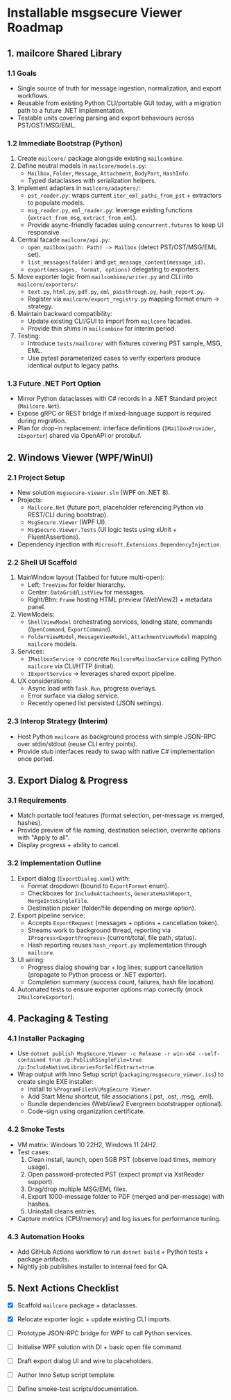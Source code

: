 # Installable msgsecure Viewer Roadmap

## 1. mailcore Shared Library

### 1.1 Goals
- Single source of truth for message ingestion, normalization, and export workflows.
- Reusable from existing Python CLI/portable GUI today, with a migration path to a future .NET implementation.
- Testable units covering parsing and export behaviours across PST/OST/MSG/EML.

### 1.2 Immediate Bootstrap (Python)
1. Create `mailcore/` package alongside existing `mailcombine`.
2. Define neutral models in `mailcore/models.py`:
   - `Mailbox`, `Folder`, `Message`, `Attachment`, `BodyPart`, `HashInfo`.
   - Typed dataclasses with serialization helpers.
3. Implement adapters in `mailcore/adapters/`:
   - `pst_reader.py`: wraps current `iter_eml_paths_from_pst` + extractors to populate models.
   - `msg_reader.py`, `eml_reader.py`: leverage existing functions (`extract_from_msg`, `extract_from_eml`).
   - Provide async-friendly facades using `concurrent.futures` to keep UI responsive.
4. Central facade `mailcore/api.py`:
   - `open_mailbox(path: Path) -> Mailbox` (detect PST/OST/MSG/EML set).
   - `list_messages(folder)` and `get_message_content(message_id)`.
   - `export(messages, format, options)` delegating to exporters.
5. Move exporter logic from `mailcombine/writer.py` and CLI into `mailcore/exporters/`:
   - `text.py`, `html.py`, `pdf.py`, `eml_passthrough.py`, `hash_report.py`.
   - Register via `mailcore/export_registry.py` mapping format enum → strategy.
6. Maintain backward compatibility:
   - Update existing CLI/GUI to import from `mailcore` facades.
   - Provide thin shims in `mailcombine` for interim period.
7. Testing:
   - Introduce `tests/mailcore/` with fixtures covering PST sample, MSG, EML.
   - Use pytest parameterized cases to verify exporters produce identical output to legacy paths.

### 1.3 Future .NET Port Option
- Mirror Python dataclasses with C# records in a .NET Standard project (`Mailcore.Net`).
- Expose gRPC or REST bridge if mixed-language support is required during migration.
- Plan for drop-in replacement: interface definitions (`IMailboxProvider`, `IExporter`) shared via OpenAPI or protobuf.

## 2. Windows Viewer (WPF/WinUI)

### 2.1 Project Setup
- New solution `msgsecure-viewer.sln` (WPF on .NET 8).
- Projects:
  - `Mailcore.Net` (future port, placeholder referencing Python via REST/CLI during bootstrap).
  - `MsgSecure.Viewer` (WPF UI).
  - `MsgSecure.Viewer.Tests` (UI logic tests using xUnit + FluentAssertions).
- Dependency injection with `Microsoft.Extensions.DependencyInjection`.

### 2.2 Shell UI Scaffold
1. MainWindow layout (Tabbed for future multi-open):
   - Left: `TreeView` for folder hierarchy.
   - Center: `DataGrid`/`ListView` for messages.
   - Right/Btm: `Frame` hosting HTML preview (WebView2) + metadata panel.
2. ViewModels:
   - `ShellViewModel` orchestrating services, loading state, commands (`OpenCommand`, `ExportCommand`).
   - `FolderViewModel`, `MessageViewModel`, `AttachmentViewModel` mapping `mailcore` models.
3. Services:
   - `IMailboxService` → concrete `MailcoreMailboxService` calling Python `mailcore` via CLI/HTTP (initial).
   - `IExportService` → leverages shared export pipeline.
4. UX considerations:
   - Async load with `Task.Run`, progress overlays.
   - Error surface via dialog service.
   - Recently opened list persisted (JSON settings).

### 2.3 Interop Strategy (Interim)
- Host Python `mailcore` as background process with simple JSON-RPC over stdin/stdout (reuse CLI entry points).
- Provide stub interfaces ready to swap with native C# implementation once ported.

## 3. Export Dialog & Progress

### 3.1 Requirements
- Match portable tool features (format selection, per-message vs merged, hashes).
- Provide preview of file naming, destination selection, overwrite options with "Apply to all".
- Display progress + ability to cancel.

### 3.2 Implementation Outline
1. Export dialog (`ExportDialog.xaml`) with:
   - Format dropdown (bound to `ExportFormat` enum).
   - Checkboxes for `IncludeAttachments`, `GenerateHashReport`, `MergeIntoSingleFile`.
   - Destination picker (folder/file depending on merge option).
2. Export pipeline service:
   - Accepts `ExportRequest` (messages + options + cancellation token).
   - Streams work to background thread, reporting via `IProgress<ExportProgress>` (current/total, file path, status).
   - Hash reporting reuses `hash_report.py` implementation through `mailcore`.
3. UI wiring:
   - Progress dialog showing bar + log lines; support cancellation (propagate to Python process or .NET exporter).
   - Completion summary (success count, failures, hash file location).
4. Automated tests to ensure exporter options map correctly (mock `IMailcoreExporter`).

## 4. Packaging & Testing

### 4.1 Installer Packaging
- Use `dotnet publish MsgSecure.Viewer -c Release -r win-x64 --self-contained true /p:PublishSingleFile=true /p:IncludeNativeLibrariesForSelfExtract=true`.
- Wrap output with Inno Setup script (`packaging/msgsecure_viewer.iss`) to create single EXE installer:
  - Install to `%ProgramFiles%\MsgSecure Viewer`.
  - Add Start Menu shortcut, file associations (.pst, .ost, .msg, .eml).
  - Bundle dependencies (WebView2 Evergreen bootstrapper optional).
  - Code-sign using organization certificate.

### 4.2 Smoke Tests
- VM matrix: Windows 10 22H2, Windows 11 24H2.
- Test cases:
  1. Clean install, launch, open 5GB PST (observe load times, memory usage).
  2. Open password-protected PST (expect prompt via XstReader support).
  3. Drag/drop multiple MSG/EML files.
  4. Export 1000-message folder to PDF (merged and per-message) with hashes.
  5. Uninstall cleans entries.
- Capture metrics (CPU/memory) and log issues for performance tuning.

### 4.3 Automation Hooks
- Add GitHub Actions workflow to run `dotnet build` + Python tests + package artifacts.
- Nightly job publishes installer to internal feed for QA.

## 5. Next Actions Checklist
- [x] Scaffold `mailcore` package + dataclasses.
- [x] Relocate exporter logic + update existing CLI imports.
- [ ] Prototype JSON-RPC bridge for WPF to call Python services.
- [ ] Initialise WPF solution with DI + basic open file command.
- [ ] Draft export dialog UI and wire to placeholders.
- [ ] Author Inno Setup script template.
- [ ] Define smoke-test scripts/documentation.

